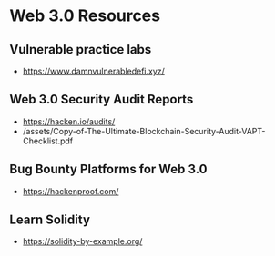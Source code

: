 # Web 3.0 Resources
## Vulnerable practice labs
- https://www.damnvulnerabledefi.xyz/

## Web 3.0 Security Audit Reports
- https://hacken.io/audits/
- /assets/Copy-of-The-Ultimate-Blockchain-Security-Audit-VAPT-Checklist.pdf

## Bug Bounty Platforms for Web 3.0
- https://hackenproof.com/

## Learn Solidity
- https://solidity-by-example.org/


